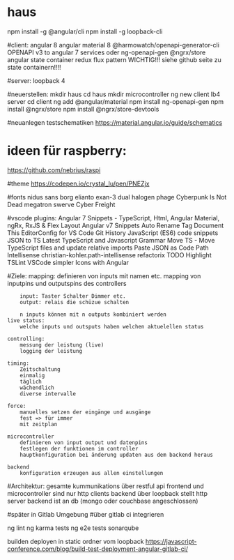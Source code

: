 # haus

npm install -g @angular/cli
npm install -g loopback-cli 

#client: 
angular 8
angular material 8
@harmowatch/openapi-generator-cli  OPENAPI v3 to angular 7 services oder ng-openapi-gen
@ngrx/store     angular state container redux flux pattern
WICHTIG!!! siehe github seite zu state containern!!!!

#server: 
loopback 4

#neuerstellen:
mkdir haus
cd haus
mkdir microcontroller
ng new client
lb4 server
cd client
ng add @angular/material
npm install ng-openapi-gen
npm install @ngrx/store 
npm install @ngrx/store-devtools

#neuanlegen testschematiken
https://material.angular.io/guide/schematics

# ideen für raspberry:
https://github.com/nebrius/raspi

#theme
https://codepen.io/crystal_lu/pen/PNEZjx

#fonts
nidus sans
borg
elianto
exan-3
dual
halogen
phage
Cyberpunk Is Not Dead
megatron
swerve
Cyber Freight


#vscode plugins:
Angular 7 Snippets - TypeScript, Html, Angular Material, ngRx, RxJS & Flex Layout
Angular v7 Snippets
Auto Rename Tag
Document This
EditorConfig for VS Code
Git History
JavaScript (ES6) code snippets
JSON to TS
Latest TypeScript and Javascript Grammar
Move TS - Move TypeScript files and update relative imports
Paste JSON as Code
Path Intellisense
christian-kohler.path-intellisense
refactorix
TODO Highlight
TSLint
VSCode simpler Icons with Angular


#Ziele:
    mapping:
        definieren von inputs mit namen etc.
        mapping von inputpins und outputspins des controllers

        input: Taster Schalter Dimmer etc.
        output: relais die schüzue schalten

        n inputs können mit n outputs kombiniert werden
    live status:
        welche inputs und outsputs haben welchen aktuelellen status

    controlling:
        messung der leistung (live)
        logging der leistung
    
    timing:
        Zeitschaltung 
        einmalig
        täglich 
        wächendlich
        diverse intervalle

    force:
        manuelles setzen der eingänge und ausgänge
        fest => für immer
        mit zeitplan

    microcontroller
        definieren von input output und datenpins
        festlegen der funktionen im controller
        hauptkonfiguration bei änderung updaten aus dem backend heraus

    backend
        konfiguration erzeugen aus allen einstellungen 



#Architektur:
    gesamte kummunikations über restful api
    frontend und microcontroller sind nur http clients
    backend über loopback stellt http server
    backend ist an db (mongo oder couchbase angeschlossen)


#später in Gitlab Umgebung
#über gitlab ci integrieren

ng lint
ng karma tests
ng e2e tests
sonarqube

builden deployen 
in static ordner vom loopback
https://javascript-conference.com/blog/build-test-deployment-angular-gitlab-ci/